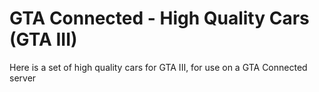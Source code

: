 # GTA Connected - High Quality Cars (GTA III)

Here is a set of high quality cars for GTA III, for use on a GTA Connected server
